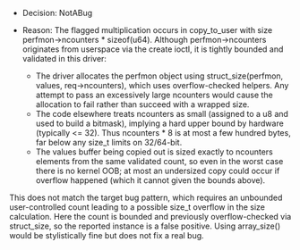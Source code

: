 - Decision: NotABug
- Reason: The flagged multiplication occurs in copy_to_user with size perfmon->ncounters * sizeof(u64). Although perfmon->ncounters originates from userspace via the create ioctl, it is tightly bounded and validated in this driver:

  - The driver allocates the perfmon object using struct_size(perfmon, values, req->ncounters), which uses overflow-checked helpers. Any attempt to pass an excessively large ncounters would cause the allocation to fail rather than succeed with a wrapped size.
  - The code elsewhere treats ncounters as small (assigned to a u8 and used to build a bitmask), implying a hard upper bound by hardware (typically <= 32). Thus ncounters * 8 is at most a few hundred bytes, far below any size_t limits on 32/64-bit.
  - The values buffer being copied out is sized exactly to ncounters elements from the same validated count, so even in the worst case there is no kernel OOB; at most an undersized copy could occur if overflow happened (which it cannot given the bounds above).

This does not match the target bug pattern, which requires an unbounded user-controlled count leading to a possible size_t overflow in the size calculation. Here the count is bounded and previously overflow-checked via struct_size, so the reported instance is a false positive. Using array_size() would be stylistically fine but does not fix a real bug.

